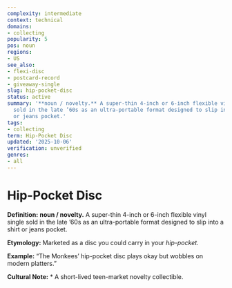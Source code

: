 ```yaml
---
complexity: intermediate
context: technical
domains:
- collecting
popularity: 5
pos: noun
regions:
- US
see_also:
- flexi-disc
- postcard-record
- giveaway-single
slug: hip-pocket-disc
status: active
summary: '**noun / novelty.** A super-thin 4-inch or 6-inch flexible vinyl single
  sold in the late ’60s as an ultra-portable format designed to slip into a shirt
  or jeans pocket.'
tags:
- collecting
term: Hip-Pocket Disc
updated: '2025-10-06'
verification: unverified
genres:
- all
---
```


# Hip-Pocket Disc

**Definition:** **noun / novelty.** A super-thin 4-inch or 6-inch flexible vinyl single sold in the late ’60s as an ultra-portable format designed to slip into a shirt or jeans pocket.

**Etymology:** Marketed as a disc you could carry in your *hip-pocket.*

**Example:** “The Monkees’ hip-pocket disc plays okay but wobbles on modern platters.”

**Cultural Note:** * A short-lived teen-market novelty collectible.


